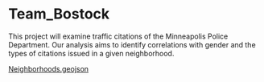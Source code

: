 # Team_Bostock
This project will examine traffic citations of the Minneapolis Police Department. Our analysis aims to identify correlations with gender and the types of citations issued in a given neighborhood.

[Neighborhoods.geojson](static/data/Neighborhoods.geojson)


